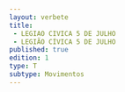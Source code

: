 ```yaml
---
layout: verbete
title:
 - LEGIAO CIVICA 5 DE JULHO
 - LEGIÃO CÍVICA 5 DE JULHO
published: true
edition: 1  
type: T
subtype: Movimentos
---
```


